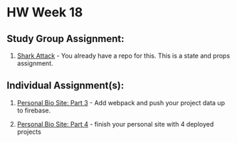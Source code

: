 # HW Week 18
## Study Group Assignment:
1.  [Shark Attack](https://github.com/nss-nightclass-projects/exercise-vault/blob/master/REACT_shark_attack.md) - You already have a repo for this.  This is a state and props assignment.

## Individual Assignment(s):
1.  [Personal Bio Site: Part 3](https://github.com/nss-nightclass-projects/personal-bio-site-instructions/blob/master/personal-bio-site-03.md) - Add webpack and push your project data up to firebase.
  
2.  [Personal Bio Site: Part 4](https://github.com/nss-nightclass-projects/personal-bio-site-instructions/blob/master/personal-bio-site-04.md) - finish your personal site with 4 deployed projects
